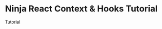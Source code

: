 # Ninja React Context & Hooks Tutorial

[Tutorial](https://youtu.be/6RhOzQciVwI?list=PL4cUxeGkcC9hNokByJilPg5g9m2APUePI)
